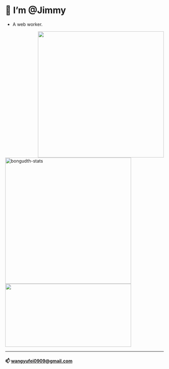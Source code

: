 # 👋  I’m @Jimmy

* A web worker.


<img align="right" width="400Ppx" src="https://pic.rmb.bdstatic.com/bjh/down/99b15364feac6f5cb587e8884b4361cc.gif" />
<img width="400Ppx" src="https://github-readme-stats.vercel.app/api/top-langs?username=logicwang&show_icons=true&locale=en&layout=compact&line_height=20&title_color=f69673" alt="bongudth-stats" />
<img width="400Ppx" height="200px" src="https://github-readme-stats.vercel.app/api?username=RSS1102&show_icons=true&hide_border=false&line_height=20&title_color=f69673&icon_color=e2a7a2&show_owner=true" />

---
#### 📫 wangyufei0909@gmail.com
